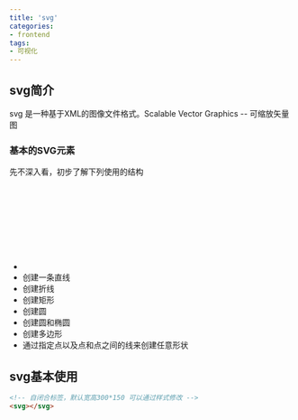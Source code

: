 ```yaml
---
title: 'svg'
categories:
- frontend
tags:
- 可视化
---
```


## svg简介
svg 是一种基于XML的图像文件格式。Scalable Vector Graphics -- 可缩放矢量图

### 基本的SVG元素
先不深入看，初步了解下列使用的结构
* <svg> 包裹并定义整个矢量图。
* <line> 创建一条直线
* <polyline> 创建折线
* <rect> 创建矩形
* <circle> 创建圆
* <ellipse> 创建圆和椭圆
* <polygon> 创建多边形
* <path> 通过指定点以及点和点之间的线来创建任意形状

## svg基本使用
```html
<!-- 自闭合标签，默认宽高300*150 可以通过样式修改 -->
<svg></svg>
```



